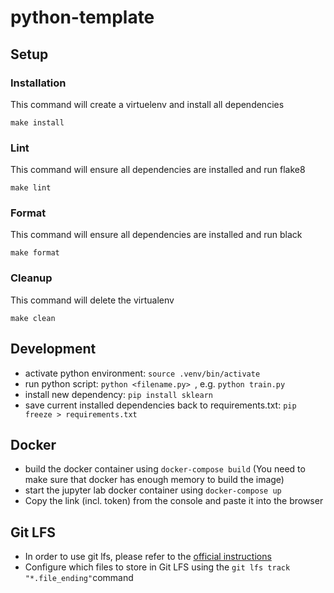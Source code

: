 # python-template

## Setup

### Installation

This command will create a virtuelenv and install all dependencies

`make install`

### Lint

This command will ensure all dependencies are installed and run flake8

`make lint`

### Format

This command will ensure all dependencies are installed and run black

`make format`

### Cleanup

This command will delete the virtualenv

`make clean`

## Development

- activate python environment: `source .venv/bin/activate`
- run python script: `python <filename.py> `, e.g. `python train.py`
- install new dependency: `pip install sklearn`
- save current installed dependencies back to requirements.txt: `pip freeze > requirements.txt`

## Docker

- build the docker container using `docker-compose build` (You need to make sure that docker has enough memory to build the image)
- start the jupyter lab docker container using `docker-compose up`
- Copy the link (incl. token) from the console and paste it into the browser

## Git LFS

- In order to use git lfs, please refer to the [official instructions](https://git-lfs.github.com/)
- Configure which files to store in Git LFS using the `git lfs track "*.file_ending"`command
